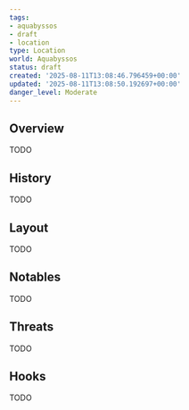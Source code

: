 ```yaml
---
tags:
- aquabyssos
- draft
- location
type: Location
world: Aquabyssos
status: draft
created: '2025-08-11T13:08:46.796459+00:00'
updated: '2025-08-11T13:08:50.192697+00:00'
danger_level: Moderate
---
```



## Overview

TODO
## History

TODO
## Layout

TODO
## Notables

TODO
## Threats

TODO
## Hooks

TODO
